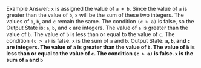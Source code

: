 Example Answer:
`x` is assigned the value of `a + b`. Since the value of `a` is greater than the value of `b`, `x` will be the sum of these two integers. The values of `a`, `b`, and `c` remain the same. The condition `(c > a)` is false, so the Output State is: `a`, `b`, and `c` are integers. The value of `a` is greater than the value of `b`. The value of `b` is less than or equal to the value of `c`. The condition `(c > a)` is false. `x` is the sum of `a` and `b`.
Output State: **`a`, `b`, and `c` are integers. The value of `a` is greater than the value of `b`. The value of `b` is less than or equal to the value of `c`. The condition `(c > a)` is false. `x` is the sum of `a` and `b`**